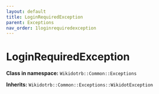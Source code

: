 ```yaml
---
layout: default
title: LoginRequiredException
parent: Exceptions
nav_order: 1loginrequiredexception
---
```


# LoginRequiredException

**Class in namespace:** `Wikidotrb::Common::Exceptions`

**Inherits:** `Wikidotrb::Common::Exceptions::WikidotException`

